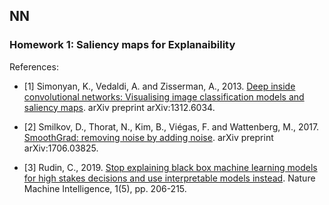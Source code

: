 ## NN

### **Homework 1:** Saliency maps for Explanaibility
References:

- [1] Simonyan, K., Vedaldi, A. and Zisserman, A., 2013. [Deep inside convolutional networks: Visualising image classification models and saliency maps](https://arxiv.org/abs/1312.6034). arXiv preprint arXiv:1312.6034.

- [2] Smilkov, D., Thorat, N., Kim, B., Viégas, F. and Wattenberg, M., 2017. [SmoothGrad: removing noise by adding noise](https://arxiv.org/abs/1706.03825). arXiv preprint arXiv:1706.03825.

- [3] Rudin, C., 2019. [Stop explaining black box machine learning models for high stakes decisions and use interpretable models instead](https://www.nature.com/articles/s42256-019-0048-x). Nature Machine Intelligence, 1(5), pp. 206-215.
